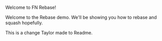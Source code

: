 Welcome to FN Rebase!

Welcome to the Rebase demo. We'll be showing you how to rebase and squash hopefully.

This is a change Taylor made to Readme.